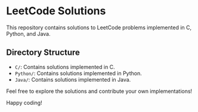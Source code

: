 # LeetCode Solutions

This repository contains solutions to LeetCode problems implemented in C, Python, and Java.

## Directory Structure

- `C/`: Contains solutions implemented in C.
- `Python/`: Contains solutions implemented in Python.
- `Java/`: Contains solutions implemented in Java.

Feel free to explore the solutions and contribute your own implementations!

Happy coding! 
